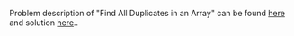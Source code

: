 Problem description of "Find All Duplicates in an Array" can be found [here](https://leetcode.com/problems/find-all-duplicates-in-an-array/description/) and solution [here](https://github.com/aurimas13/LeetCode-HackerRank-MAANG/blob/main/LeetCode/Python%20Solutions/Find%20All%20Anagrams%20in%20a%20String/anagrams.py)..